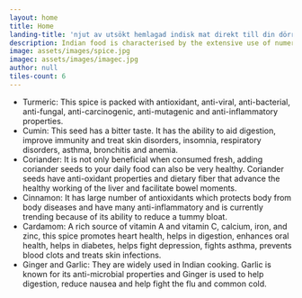 ```yaml
---
layout: home
title: Home
landing-title: 'njut av utsökt hemlagad indisk mat direkt till din dörr'
description: Indian food is characterised by the extensive use of numerous spices that are essential in providing authentic tastes and deliciously unique flavours. Spices and aromatics are the very heart of Indian cooking. Indians have used herbs and spices in their health practices too.
image: assets/images/spice.jpg
imagec: assets/images/imagec.jpg
author: null
tiles-count: 6
---
```

<ul>
<li>Turmeric: This spice is packed with antioxidant, anti-viral, anti-bacterial, anti-fungal, anti-carcinogenic, anti-mutagenic and anti-inflammatory properties.</li>

<li>Cumin: This seed has a bitter taste. It has the ability to aid digestion, improve immunity and treat skin disorders, insomnia, respiratory disorders, asthma, bronchitis and anemia.</li>

<li>Coriander: It is not only beneficial when consumed fresh, adding coriander seeds to your daily food can also be very healthy. Coriander seeds have anti-oxidant properties and dietary fiber that advance the healthy working of the liver and facilitate bowel moments.</li>

<li>Cinnamon: It has large number of antioxidants which protects body from body diseases and have many anti-inflammatory and is currently trending because of its ability to reduce a tummy bloat.</li>

<li>Cardamom:  A rich source of vitamin A and vitamin C, calcium, iron, and zinc, this spice promotes heart health, helps in digestion, enhances oral health, helps in diabetes, helps fight depression, fights asthma, prevents blood clots and treats skin infections.</li>

<li>Ginger and Garlic: They are widely used in Indian cooking. Garlic is known for its anti-microbial properties and Ginger is used to help digestion, reduce nausea and help fight the flu and common cold.</li>
</ul>
